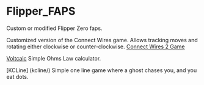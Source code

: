 # Flipper_FAPS

Custom or modified Flipper Zero faps.

Customized version of the Connect Wires game. Allows tracking moves
and rotating either clockwise or counter-clockwise.
[Connect Wires 2 Game](connect_wires_2/)

[Voltcalc](voltcalc_app/)
Simple Ohms Law calculator.

[KCLine] (kcline/)
Simple one line game where a ghost chases you, and you eat dots.
